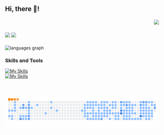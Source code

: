 <h2 align="left">Hi, there 👋!</h2>
 
###
</div>
<div align="right">
<a href="https://hits.seeyoufarm.com"><img src="https://hits.seeyoufarm.com/api/count/incr/badge.svg?url=https%3A%2F%2Fgithub.com%2Fxxziiko%2Fhit-counter&count_bg=%23555555&title_bg=%23555555&icon=github.svg&icon_color=%23E7E7E7&title=today&edge_flat=true" height="25"/></a>
</div>

###

<div align="left">
 <img src="https://img.shields.io/badge/Velog-20C997?style=flat-square&logo=Velog&logoColor=white" height="30"/>
 <img src="https://img.shields.io/badge/xxziiko@gmail.com-EA4335?style=flat-square&logo=Gmail&logoColor=white" height="30"/>

###

<div align="left">
  <img src="https://github-readme-stats.vercel.app/api/top-langs?username=xxziiko&locale=en&hide_title=false&layout=compact&card_width=320&langs_count=5&theme=flag-india&hide_border=true" height="150" alt="languages graph"  />
<!--   <img src="https://github-readme-stats.vercel.app/api?username=xxziiko&hide_title=false&hide_rank=false&show_icons=true&include_all_commits=true&count_private=true&disable_animations=false&theme=flag-india&locale=en&hide_border=true" height="150" alt="stats graph"/> -->
</div>

### Skills and Tools

[![My Skills](https://skillicons.dev/icons?i=react,ts,js,styledcomponents,sass,vite,supabase,html,css)](https://skillicons.dev) <br/>
[![My Skills](https://skillicons.dev/icons?i=git,github,notion,figma)](https://skillicons.dev)


<br clear="both">



###

![snake gif](https://github.com/xxziiko/xxziiko/blob/output/ocean.gif)
 

<br/>


